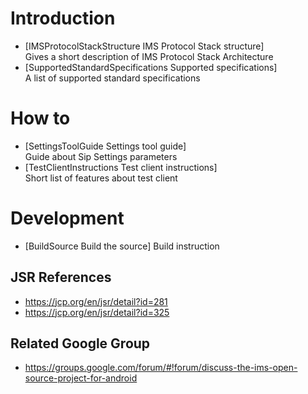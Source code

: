 # Introduction
 * [IMSProtocolStackStructure IMS Protocol Stack structure]<br>Gives a short  description of IMS Protocol Stack Architecture    
 * [SupportedStandardSpecifications Supported specifications]<br>A list of supported standard specifications

# How to
 * [SettingsToolGuide  Settings tool guide]<br>Guide about Sip Settings parameters
 * [TestClientInstructions Test client instructions]<br>Short list of features about test client

# Development
 * [BuildSource Build the source]  Build instruction


## JSR References
* https://jcp.org/en/jsr/detail?id=281
* https://jcp.org/en/jsr/detail?id=325

## Related Google Group
* https://groups.google.com/forum/#!forum/discuss-the-ims-open-source-project-for-android

